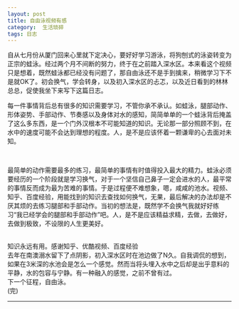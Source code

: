 ```yaml
---
layout: post
title: 自由泳视频有感
category:  生活琐碎
tags: 日志
---
```


自从七月份从厦门回来心里就下定决心，要好好学习游泳，将狗刨式的泳姿转变为正宗的蛙泳。经过两个月不间断的努力，终于在之前踏入深水区。本来看这个视频只是想着，既然蛙泳都已经没有问题了，那自由泳还不是手到擒来，稍微学习下不是就OK了。初会换气，学会转身，以及初入深水区的忐忑，以及近日看到的林林总总，促使我坐下来写下这篇日志。
<BR/>

每一件事情背后总有很多的知识需要学习，不管你承不承认。如蛙泳，腿部动作、形体姿势、手部动作、节奏感以及身体对水的感知，简简单单的一个蛙泳背后掩盖了这么多东西，是一个门外汉根本不可能知道的知识。无论那一部分照顾不到，在水中的速度可能不会达到理想的程度。人，是不是应该怀着一颗谦卑的心去面对未知。

<BR/>

最简单的动作需要最多的练习，最简单的事情有时值得投入最大的精力。蛙泳必须要经历的一个阶段就是学习换气，对于一个坚信自己鼻子一定会进水的人，最平常的事情反而成为最为苦难的事情。于是过程便不难想象，嗯，咸咸的池水。视频、知乎、百度经验，用能找到的知识去查找如何换气，无果，最后解决的办法却是不厌其烦的去练习腿部和手部动作。当初的想法是，既然学不会换气我就好好练习“我已经学会的腿部和手部动作”吧。人，是不是应该精益求精，去做，去做好，去做到极致，不设限的人生更美好。

<BR/>
知识永远有用。感谢知乎、优酷视频、百度经验


<BR/>
去年在南澳溺水留下了点阴影，初入深水区时在池边做了N久。自我调侃的想到，如果在3米深的水池会是怎么一个感觉。然而当将头埋入水中之后却是出乎意料的平静，水的包容与宁静。有一种融入的感觉，之前不曾有过。

<BR/>
下一个征程，自由泳。


		
<BR/>
(完)


---


